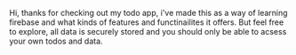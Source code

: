 Hi, thanks for checking out my todo app, i've made this as a way of learning firebase and what kinds of features and functinailites it offers. But feel free to explore, all data is securely stored and you should only be able to acsess your own todos and data.